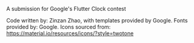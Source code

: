 A submission for Google's Flutter Clock contest

Code written by: Zinzan Zhao, with templates provided by Google.
Fonts provided by: Google.
Icons sourced from: https://material.io/resources/icons/?style=twotone

